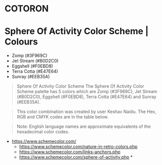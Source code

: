 # COTORON

# Sphere Of Activity Color Scheme | Colours

- Zomp (#3F969C)
- Jet Stream (#B0D2C0)
- Eggshell (#F0EBD8)
- Terra Cotta (#E47E64)
- Sunray (#EEB35A)

> Sphere Of Activity Color Scheme
> The Sphere Of Activity Color Scheme palette has 5 colors which are Zomp (#3F969C), Jet Stream (#B0D2C0), Eggshell (#F0EBD8), Terra Cotta (#E47E64) and Sunray (#EEB35A).

> This color combination was created by user Keshav Naidu. The Hex, RGB and CMYK codes are in the table below.

> Note: English language names are approximate equivalents of the hexadecimal color codes.



- https://www.schemecolor.com/
  - https://www.schemecolor.com/nature-in-retro-colors.php
  - https://www.schemecolor.com/links-anchors.php
  - https://www.schemecolor.com/sphere-of-activity.php *